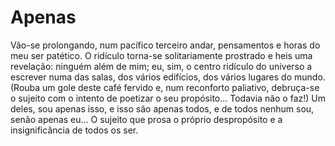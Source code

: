 # Apenas

Vão-se prolongando, num pacífico terceiro andar, pensamentos e horas do meu ser patético. O ridículo torna-se solitariamente prostrado e heis uma revelação: ninguém além de mim; eu, sim, o centro ridículo do universo a escrever numa das salas, dos vários edifícios, dos vários lugares do mundo. (Rouba um gole deste café fervido e, num reconforto paliativo, debruça-se o sujeito com o intento de poetizar o seu propósito... Todavia não o faz!)
Um deles, sou apenas isso, e isso são apenas todos, e de todos nenhum sou, senão apenas eu... O sujeito que prosa o próprio despropósito e a insignificância de todos os ser.
